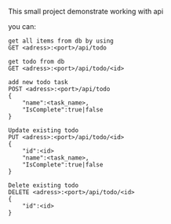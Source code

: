This small project demonstrate working with api

you can:
	
	get all items from db by using
	GET <adress>:<port>/api/todo

	get todo from db
	GET <adress>:<port>/api/todo/<id>
	
	add new todo task
	POST <adress>:<port>/api/todo
	{
		"name":<task_name>,
		"IsComplete":true|false
	}
		
	Update existing todo
	PUT <adress>:<port>/api/todo/<id>
	{
		"id":<id>
		"name":<task_name>,
		"IsComplete":true|false
	}
		
	Delete existing todo
	DELETE <adress>:<port>/api/todo/<id>
	{
		"id":<id>
	}
	